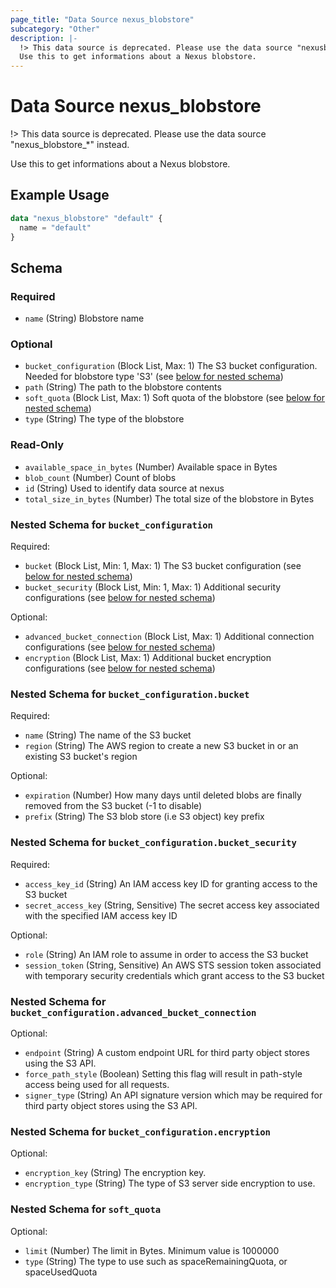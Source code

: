 ```yaml
---
page_title: "Data Source nexus_blobstore"
subcategory: "Other"
description: |-
  !> This data source is deprecated. Please use the data source "nexusblobstore*" instead.
  Use this to get informations about a Nexus blobstore.
---
```

# Data Source nexus_blobstore
!> This data source is deprecated. Please use the data source "nexus_blobstore_*" instead.

Use this to get informations about a Nexus blobstore.
## Example Usage
```terraform
data "nexus_blobstore" "default" {
  name = "default"
}
```
<!-- schema generated by tfplugindocs -->
## Schema

### Required

- `name` (String) Blobstore name

### Optional

- `bucket_configuration` (Block List, Max: 1) The S3 bucket configuration. Needed for blobstore type 'S3' (see [below for nested schema](#nestedblock--bucket_configuration))
- `path` (String) The path to the blobstore contents
- `soft_quota` (Block List, Max: 1) Soft quota of the blobstore (see [below for nested schema](#nestedblock--soft_quota))
- `type` (String) The type of the blobstore

### Read-Only

- `available_space_in_bytes` (Number) Available space in Bytes
- `blob_count` (Number) Count of blobs
- `id` (String) Used to identify data source at nexus
- `total_size_in_bytes` (Number) The total size of the blobstore in Bytes

<a id="nestedblock--bucket_configuration"></a>
### Nested Schema for `bucket_configuration`

Required:

- `bucket` (Block List, Min: 1, Max: 1) The S3 bucket configuration (see [below for nested schema](#nestedblock--bucket_configuration--bucket))
- `bucket_security` (Block List, Min: 1, Max: 1) Additional security configurations (see [below for nested schema](#nestedblock--bucket_configuration--bucket_security))

Optional:

- `advanced_bucket_connection` (Block List, Max: 1) Additional connection configurations (see [below for nested schema](#nestedblock--bucket_configuration--advanced_bucket_connection))
- `encryption` (Block List, Max: 1) Additional bucket encryption configurations (see [below for nested schema](#nestedblock--bucket_configuration--encryption))

<a id="nestedblock--bucket_configuration--bucket"></a>
### Nested Schema for `bucket_configuration.bucket`

Required:

- `name` (String) The name of the S3 bucket
- `region` (String) The AWS region to create a new S3 bucket in or an existing S3 bucket's region

Optional:

- `expiration` (Number) How many days until deleted blobs are finally removed from the S3 bucket (-1 to disable)
- `prefix` (String) The S3 blob store (i.e S3 object) key prefix


<a id="nestedblock--bucket_configuration--bucket_security"></a>
### Nested Schema for `bucket_configuration.bucket_security`

Required:

- `access_key_id` (String) An IAM access key ID for granting access to the S3 bucket
- `secret_access_key` (String, Sensitive) The secret access key associated with the specified IAM access key ID

Optional:

- `role` (String) An IAM role to assume in order to access the S3 bucket
- `session_token` (String, Sensitive) An AWS STS session token associated with temporary security credentials which grant access to the S3 bucket


<a id="nestedblock--bucket_configuration--advanced_bucket_connection"></a>
### Nested Schema for `bucket_configuration.advanced_bucket_connection`

Optional:

- `endpoint` (String) A custom endpoint URL for third party object stores using the S3 API.
- `force_path_style` (Boolean) Setting this flag will result in path-style access being used for all requests.
- `signer_type` (String) An API signature version which may be required for third party object stores using the S3 API.


<a id="nestedblock--bucket_configuration--encryption"></a>
### Nested Schema for `bucket_configuration.encryption`

Optional:

- `encryption_key` (String) The encryption key.
- `encryption_type` (String) The type of S3 server side encryption to use.



<a id="nestedblock--soft_quota"></a>
### Nested Schema for `soft_quota`

Optional:

- `limit` (Number) The limit in Bytes. Minimum value is 1000000
- `type` (String) The type to use such as spaceRemainingQuota, or spaceUsedQuota

